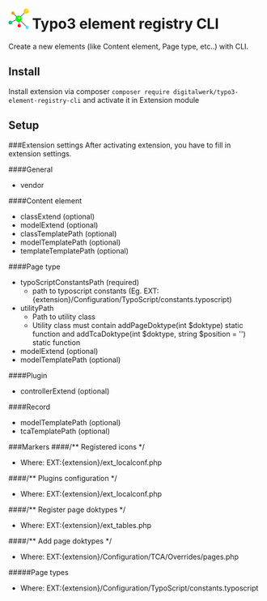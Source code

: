 # <img src="https://github.com/samo-mihal/typo3-element-registry-cli/raw/master/Resources/Public/Icons/Extension.svg?sanitize=true" width="40" height="40"/> Typo3 element registry CLI
Create a new elements (like Content element, Page type, etc..) with CLI.

## Install
Install extension via composer `composer require digitalwerk/typo3-element-registry-cli` and activate it in Extension module

## Setup
###Extension settings
After activating extension, you have to fill in extension settings.

####General
- vendor

####Content element
- classExtend (optional)
- modelExtend (optional)
- classTemplatePath (optional)
- modelTemplatePath (optional)
- templateTemplatePath (optional)

####Page type
- typoScriptConstantsPath (required)
  - path to typoscript constants (Eg. EXT:{extension}/Configuration/TypoScript/constants.typoscript)
- utilityPath
    - Path to utility class
    - Utility class must contain addPageDoktype(int $doktype) static function and addTcaDoktype(int $doktype, string $position = '') static function
- modelExtend (optional)
- modelTemplatePath (optional)

####Plugin
- controllerExtend (optional)

####Record
- modelTemplatePath (optional)
- tcaTemplatePath (optional)

###Markers
####/** Registered icons */
- Where: EXT:{extension}/ext_localconf.php

####/** Plugins configuration */
- Where: EXT:{extension}/ext_localconf.php

####/** Register page doktypes */
- Where: EXT:{extension}/ext_tables.php

####/** Add page doktypes */
- Where: EXT:{extension}/Configuration/TCA/Overrides/pages.php

#####Page types
- Where: EXT:{extension}/Configuration/TypoScript/constants.typoscript
